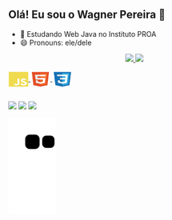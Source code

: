 ## Olá! Eu sou o Wagner Pereira 👋

- 🌱 Estudando Web Java no Instituto PROA
- 😄 Pronouns: ele/dele
<div align="center">
  <a href="https://github.com/wagnerpereiradev">
  <img height="180em" src="https://github-readme-stats.vercel.app/api?username=wagnerpereiradev&show_icons=true&include_all_commits=true&count_private=true&text_color=d6d6d6&title_color=ffee32&icon_color=ffd100&bg_color=080708&border_color=ffd100&border_radius=5px"/>
  <img height="180em" src="https://github-readme-stats.vercel.app/api/top-langs/?username=wagnerpereiradev&layout=compact&langs_count=7&text_color=d6d6d6&title_color=ffee32&bg_color=080708&border_radius=5px&border_color=ffd100"/>
</div>
  
<div style="display: inline_block"><br>
  <img align="center" alt="Wag-JS" height="30" width="40" src="https://raw.githubusercontent.com/devicons/devicon/master/icons/javascript/javascript-plain.svg">
  <img align="center" alt="Wag-HTML" height="30" width="40" src="https://raw.githubusercontent.com/devicons/devicon/master/icons/html5/html5-original.svg">
  <img align="center" alt="Wag-CSS" height="30" width="40" src="https://raw.githubusercontent.com/devicons/devicon/master/icons/css3/css3-original.svg">
</div> 

##
  
<div>
  <a href="https://instagram.com/o_wrp" target="_blank"><img src="https://img.shields.io/badge/-Instagram-%232323?style=for-the-badge&logo=instagram&logoColor=ffd100" target="_blank"></a>
  <a href = "mailto:wagnerdev9@gmail.com"><img src="https://img.shields.io/badge/-Gmail-%232323?style=for-the-badge&logo=gmail&logoColor=ffd100" target="_blank"></a>
  <a href="https://www.linkedin.com/in/wagner-pereira-924668232/" target="_blank"><img src="https://img.shields.io/badge/-LinkedIn-%232323?style=for-the-badge&logo=linkedin&logoColor=ffd100" target="_blank"></a> 
    
</div>
  
![Snake animation](https://github.com/wagnerpereiradev/wagnerpereiradev/blob/output/github-contribution-grid-snake.svg)
